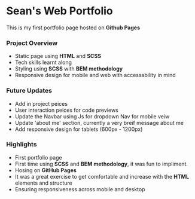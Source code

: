 # Sean's Web Portfolio

This is my first portfolio page hosted on **Github Pages**

### Project Overview

-   Static page using **HTML** and **SCSS**
-   Tech skills learnt along
-   Styling using **SCSS** with **BEM methodology**
-   Responsive design for mobile and web with accessability in mind

### Future Updates

-   Add in project peices
-   User interaction peices for code previews
-   Update the Navbar using Js for dropdown Nav for mobile veiw
-   Update 'about me' section, currently a very breif message about me
-   Add responsive design for tablets (600px - 1200px)

### Highlights

-   First portfolio page
-   First time using **SCSS** and **BEM methodology**, it was fun to impliment.
-   Hosing on **GitHub Pages**
-   It was a great exercise to get comfortable and increase with the **HTML** elements and structure
-   Ensuring responsiveness across mobile and desktop

